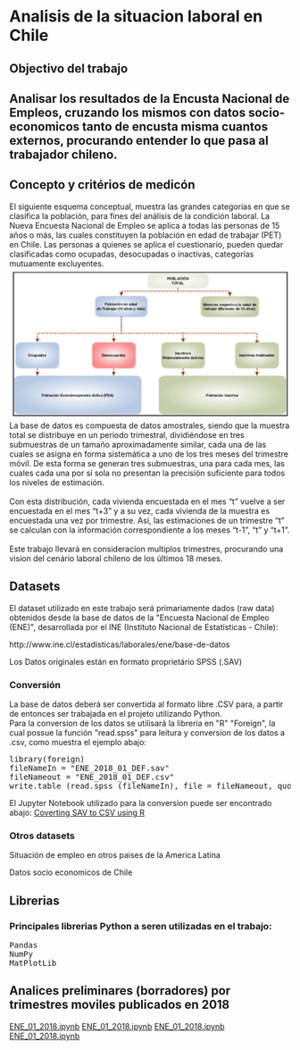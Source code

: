 <h1> Analisis de la situacion laboral en Chile</h1>
<h2> Objectivo del trabajo<h2>
Analisar los resultados de la Encusta Nacional de Empleos, cruzando los mismos con datos socio-economicos tanto de encusta misma cuantos externos, procurando entender lo que pasa al trabajador chileno. 
<h2> Concepto y critérios de medicón</h2>
El siguiente esquema conceptual, muestra las grandes categorías en que se clasifica la población, para fines del análisis de la condición laboral. La Nueva Encuesta Nacional de Empleo se aplica a todas las personas de 15 años o más, las cuales constituyen la población en edad de trabajar (PET) en Chile. Las personas a quienes se aplica el cuestionario, pueden quedar clasificadas como ocupadas, desocupadas o inactivas, categorías mutuamente excluyentes.
<img src="ine_concepto.png">
La base de datos es compuesta de datos amostrales, siendo que la muestra total se distribuye en un periodo trimestral, dividiéndose en tres submuestras de un tamaño aproximadamente similar, cada una de las cuales se asigna en forma sistemática a uno de los tres meses del trimestre móvil. De esta forma se generan tres submuestras, una para cada mes, las cuales cada una por sí sola no presentan la precisión suficiente para todos los niveles de estimación.
<br><br>
Con esta distribución, cada vivienda encuestada en el mes “t” vuelve a ser encuestada en el mes “t+3” y a su vez, cada vivienda de la muestra es encuestada una vez por trimestre. Así, las estimaciones de un trimestre “t” se calculan con la información correspondiente a los meses “t-1”, “t” y “t+1”.
<br><br>
Este trabajo llevará en consideracíon multiplos trimestres, procurando una vision del cenário laboral chileno de los últimos 18 meses. 

<h2> Datasets</h2>
El dataset utilizado en este trabajo será primariamente dados (raw data) obtenidos desde la base de datos de la "Encuesta Nacional de Empleo (ENE)", desarrollada por el INE (Instituto Nacional de Estatisticas - Chile):
<p>
  http://www.ine.cl/estadisticas/laborales/ene/base-de-datos
  </p>
Los Datos originales están en formato proprietário SPSS (.SAV)
<h3> Conversión</h3>
La base de datos deberá ser convertida al formato libre .CSV para, a partir de entonces ser trabajada en el projeto utilizando Python.
<br>
Para la conversion de los datos se utilisará la libreria en "R" "Foreign", la cual possue la función "read.spss" para leitura y conversion de los datos a .csv, como muestra el ejemplo abajo:
<pre>
library(foreign)
fileNameIn = "ENE_2018_01_DEF.sav"
fileNameout = "ENE_2018_01_DEF.csv"
write.table (read.spss (fileNameIn), file = fileNameout, quote = FALSE, sep = ",")
</pre>
El Jupyter Notebook utilizado para la conversion puede ser encontrado abajo:
<a href="Coverting SAV to CSV using R.ipynb">Coverting SAV to CSV using R</a>
<h3> Otros datasets</h3
La idéa será concatenar multiplos trimestres de la base del INE juntamente con otros datos tales como:
<p> Situación de empleo en otros paises de la America Latina </p>
<p> Datos socio economicos de Chile</p>

<h2>Librerias</h2>
<h3> Principales librerias Python a seren utilizadas en el trabajo:</h3>
<pre>
Pandas
NumPy
MatPlotLib
</pre>
<h2> Analices preliminares (borradores) por trimestres moviles publicados en 2018</h2>
<a href="ENE_01_2018.ipynb">ENE_01_2018.ipynb</a>
<a href="ENE_02_2018.ipynb">ENE_01_2018.ipynb</a>
<a href="ENE_03_2018.ipynb">ENE_01_2018.ipynb</a>
<a href="ENE_04_2018.ipynb">ENE_01_2018.ipynb</a>
